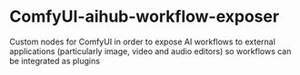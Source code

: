 # ComfyUI-aihub-workflow-exposer
Custom nodes for ComfyUI in order to expose AI workflows to external applications (particularly image, video and audio editors) so workflows can be integrated as plugins
